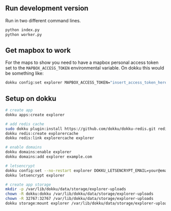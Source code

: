 

## Run development version

Run in two different command lines.

```sh
python index.py
python worker.py
```

## Get mapbox to work

For the maps to show you need to have a mapbox personal access token set to the
`MAPBOX_ACCESS_TOKEN` environmental variable. On dokku this would be something
like:

```bash
dokku config:set explorer MAPBOX_ACCESS_TOKEN="insert_access_token_here"
```


## Setup on dokku

```bash
# create app
dokku apps:create explorer

# add redis cache
sudo dokku plugin:install https://github.com/dokku/dokku-redis.git redis
dokku redis:create explorercache
dokku redis:link explorercache explorer

# enable domains
dokku domains:enable explorer
dokku domains:add explorer example.com

# letsencrypt
dokku config:set --no-restart explorer DOKKU_LETSENCRYPT_EMAIL=your@email.tld
dokku letsencrypt explorer

# create app storage
mkdir -p /var/lib/dokku/data/storage/explorer-uploads
chown -R dokku:dokku /var/lib/dokku/data/storage/explorer-uploads
chown -R 32767:32767 /var/lib/dokku/data/storage/explorer-uploads
dokku storage:mount explorer /var/lib/dokku/data/storage/explorer-uploads:/app/uploads
```